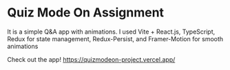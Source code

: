 # Quiz Mode On Assignment
It is a simple Q&A app with animations. I used Vite + React.js, TypeScript, Redux for state management, Redux-Persist, and Framer-Motion for smooth animations

Check out the app!
https://quizmodeon-project.vercel.app/
